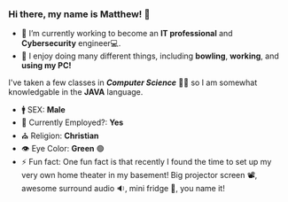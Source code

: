 ### Hi there, my name is Matthew! 👋 


- 🔭 I’m currently working to become an **IT professional** and **Cybersecurity** engineer💻.
- 🎳 I enjoy doing many different things, including **bowling**, **working**, and **using my PC!**

I've taken a few classes in ***Computer Science*** 👩‍💻 so I am somewhat knowledgable in the **JAVA** language. 


- 🚹 SEX: **Male**
- 🤔 Currently Employed?: **Yes**
- ⛪ Religion: **Christian**
- 👁 Eye Color: **Green** 🟢
- ⚡ Fun fact: One fun fact is that recently I found the time to set up my very own home theater in my basement! Big projector screen 📽, awesome surround audio 🔉, mini fridge 🧊, you name it!

